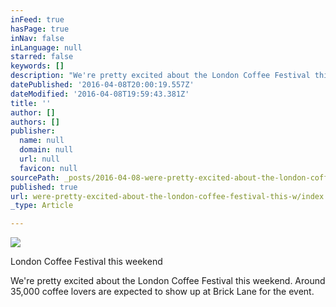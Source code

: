 ```yaml
---
inFeed: true
hasPage: true
inNav: false
inLanguage: null
starred: false
keywords: []
description: "We're pretty excited about the London Coffee Festival this weekend. Almost 35,000 coffee lovers are expected to\_"
datePublished: '2016-04-08T20:00:19.557Z'
dateModified: '2016-04-08T19:59:43.381Z'
title: ''
author: []
authors: []
publisher:
  name: null
  domain: null
  url: null
  favicon: null
sourcePath: _posts/2016-04-08-were-pretty-excited-about-the-london-coffee-festival-this-w.md
published: true
url: were-pretty-excited-about-the-london-coffee-festival-this-w/index.html
_type: Article

---
```

![](https://the-grid-user-content.s3-us-west-2.amazonaws.com/73d19b09-e832-49c8-9afb-31c60eb12fcf.jpg)

London Coffee Festival this weekend

We're pretty excited about the London Coffee Festival this weekend. Around 35,000 coffee lovers are expected to show up at Brick Lane for the event.